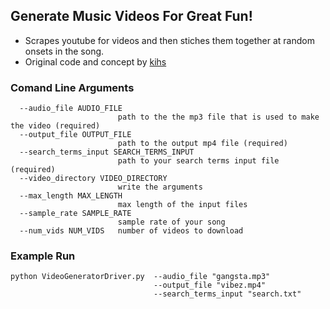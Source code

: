 ## Generate Music Videos For Great Fun!
* Scrapes youtube for videos and then stiches them together at random onsets in the song.
* Original code and concept by [kihs](https://github.com/kihs)

### Comand Line Arguments
```
  --audio_file AUDIO_FILE
                        path to the the mp3 file that is used to make the video (required)
  --output_file OUTPUT_FILE
                        path to the output mp4 file (required)
  --search_terms_input SEARCH_TERMS_INPUT
                        path to your search terms input file (required)
  --video_directory VIDEO_DIRECTORY
                        write the arguments
  --max_length MAX_LENGTH
                        max length of the input files
  --sample_rate SAMPLE_RATE
                        sample rate of your song
  --num_vids NUM_VIDS   number of videos to download
```

### Example Run 
```
python VideoGeneratorDriver.py  --audio_file "gangsta.mp3" 
                                --output_file "vibez.mp4" 
                                --search_terms_input "search.txt"
```

